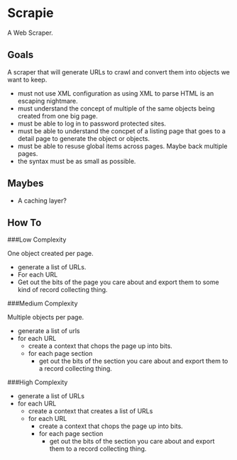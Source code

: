 Scrapie
=======

A Web Scraper.

Goals
-----

A scraper that will generate URLs to crawl and convert them into objects we want to keep.

- must not use XML configuration as using XML to parse HTML is an escaping nightmare.
- must understand the concept of multiple of the same objects being created from one big page.
- must be able to log in to password protected sites.
- must be able to understand the concpet of a listing page that goes to a detail page to generate the object or objects.
- must be able to resuse global items across pages.  Maybe back multiple pages.
- the syntax must be as small as possible.

Maybes
------

- A caching layer?

How To
------


###Low Complexity

One object created per page.

 - generate a list of URLs.
 - For each URL
  - Get out the bits of the page you care about and export them to some kind of record collecting thing.

###Medium Complexity

Multiple objects per page.

 - generate a list of urls
 - for each URL
   - create a context that chops the page up into bits.
   - for each page section
     - get out the bits of the section you care about and export them to a record collecting thing.

###High Complexity

- generate a list of URLs
- for each URL
  - create a context that creates a list of URLs
  - for each URL
    - create a context that chops the page up into bits.
    - for each page section
      - get out the bits of the section you care about and export them to a record collecting thing.
 


